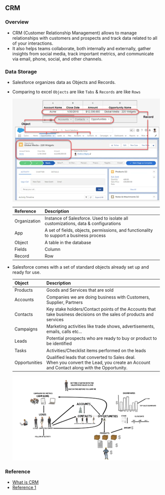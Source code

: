 ## CRM

### Overview
- CRM (Customer Relationship Management) allows to manage relationships with customers and prospects and track data related to all of your interactions.
- It also helps teams collaborate, both internally and externally, gather insights from social media, track important metrics, and communicate via email, phone, social, and other channels.

### Data Storage
- Salesforce organizes data as Objects and Records. 
- Comparing to excel `Objects` are like `Tabs` & `Records` are like `Rows`

    ![](../../01-Images/01-F-BuildingBlocks.png)


    | Reference    	| Description                                                                            	|
    |--------------	|----------------------------------------------------------------------------------------	|
    | Organization 	| Instance of Salesforce. Used to isolate all customizations, data & configurations      	|
    | App          	| A set of fields, objects, permissions, and functionality to support a business process 	|
    | Object       	| A table in the database                                                                	|
    | Fields       	| Column                                                                                 	|
    | Record       	| Row                                                                                    	|
- Salesforce comes with a set of standard objects already set up and ready for use.

    | Object        	| Description                                                                                                                                	|
    |---------------	|--------------------------------------------------------------------------------------------------------------------------------------------	|
    | Products      	| Goods and Services that are sold                                                                                                           	|
    | Accounts      	| Companies we are doing business with Customers, Supplier, Partners                                                                         	|
    | Contacts      	| Key stake holders/Contact points of the Accounts that take business decisions on the sales of products and services                        	|
    | Campaigns     	| Marketing activities like trade shows, advertisements, emails, calls etc...                                                                	|
    | Leads         	| Potential prospects who are ready to buy or product to be identified                                                                       	|
    | Tasks         	| Activities/Checklist items performed on the leads                                                                                          	|
    | Opportunities 	| Qualified leads that converted to Sales deal. <br>When you convert the Lead, you create an Account and Contact along with the Opportunity. 	|    

    ![](../../01-Images/02-F-SalesObjects.png)

### Reference
- [What is CRM](https://www.salesforce.com/crm/)
- [Reference 1](https://www.youtube.com/watch?v=SdQ3cQhSgEk&t=290s)